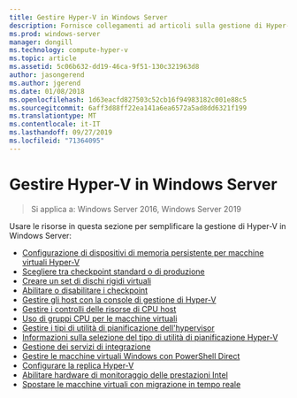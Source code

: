 ```yaml
---
title: Gestire Hyper-V in Windows Server
description: Fornisce collegamenti ad articoli sulla gestione di Hyper-V
ms.prod: windows-server
manager: dongill
ms.technology: compute-hyper-v
ms.topic: article
ms.assetid: 5c06b632-dd19-46ca-9f51-130c321963d8
author: jasongerend
ms.author: jgerend
ms.date: 01/08/2018
ms.openlocfilehash: 1d63eacfd827503c52cb16f94983182c001e88c5
ms.sourcegitcommit: 6aff3d88ff22ea141a6ea6572a5ad8dd6321f199
ms.translationtype: MT
ms.contentlocale: it-IT
ms.lasthandoff: 09/27/2019
ms.locfileid: "71364095"
---
```

# <a name="manage-hyper-v-on-windows-server"></a>Gestire Hyper-V in Windows Server

>Si applica a: Windows Server 2016, Windows Server 2019

Usare le risorse in questa sezione per semplificare la gestione di Hyper-V in Windows Server:

- [Configurazione di dispositivi di memoria persistente per macchine virtuali Hyper-V](persistent-memory-cmdlets.md)
- [Scegliere tra checkpoint standard o di produzione](Choose-between-standard-or-production-checkpoints-in-Hyper-V.md)
- [Creare un set di dischi rigidi virtuali](Create-VHDSet-file.md)
- [Abilitare o disabilitare i checkpoint](Enable-or-disable-checkpoints-in-Hyper-V.md)
- [Gestire gli host con la console di gestione di Hyper-V](Remotely-manage-Hyper-V-hosts.md)
- [Gestire i controlli delle risorse di CPU host](manage-hyper-v-minroot-2016.md)
- [Uso di gruppi CPU per le macchine virtuali](manage-hyper-v-cpugroups.md)
- [Gestire i tipi di utilità di pianificazione dell'hypervisor](manage-hyper-v-scheduler-types.md)
- [Informazioni sulla selezione del tipo di utilità di pianificazione Hyper-V](about-hyper-v-scheduler-type-selection.md)
- [Gestione dei servizi di integrazione](Manage-Hyper-V-integration-services.md)
- [Gestire le macchine virtuali Windows con PowerShell Direct](Manage-Windows-virtual-machines-with-powershell-direct.md)
- [Configurare la replica Hyper-V](Set-up-Hyper-V-Replica.md) 
- [Abilitare hardware di monitoraggio delle prestazioni Intel](Performance-Monitoring-Hardware.md)
- [Spostare le macchine virtuali con migrazione in tempo reale](Live-migration-overview.md)
